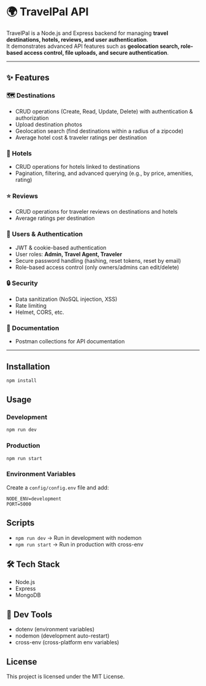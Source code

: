 # 🌍 TravelPal API

TravelPal is a Node.js and Express backend for managing **travel destinations, hotels, reviews, and user authentication**.  
It demonstrates advanced API features such as **geolocation search, role-based access control, file uploads, and secure authentication**.  

---

## ✨ Features

### 🗺️ Destinations
- CRUD operations (Create, Read, Update, Delete) with authentication & authorization  
- Upload destination photos  
- Geolocation search (find destinations within a radius of a zipcode)  
- Average hotel cost & traveler ratings per destination  

### 🏨 Hotels
- CRUD operations for hotels linked to destinations  
- Pagination, filtering, and advanced querying (e.g., by price, amenities, rating)  

### ⭐ Reviews
- CRUD operations for traveler reviews on destinations and hotels  
- Average ratings per destination  

### 👥 Users & Authentication
- JWT & cookie-based authentication  
- User roles: **Admin, Travel Agent, Traveler**  
- Secure password handling (hashing, reset tokens, reset by email)  
- Role-based access control (only owners/admins can edit/delete)  

### 🔒 Security
- Data sanitization (NoSQL injection, XSS)  
- Rate limiting  
- Helmet, CORS, etc.  

### 📖 Documentation
- Postman collections for API documentation  

---

## Installation
```bash
npm install
```

## Usage
### Development
```bash
npm run dev
```

### Production
```bash
npm run start
```

### Environment Variables
Create a `config/config.env` file and add:
```env
NODE_ENV=development
PORT=5000
```


## Scripts
- `npm run dev` → Run in development with nodemon
- `npm run start` → Run in production with cross-env


## 🛠 Tech Stack
- Node.js  
- Express  
- MongoDB

## 🔧 Dev Tools
- dotenv (environment variables)  
- nodemon (development auto-restart)  
- cross-env (cross-platform env variables)  


## License
This project is licensed under the MIT License.
